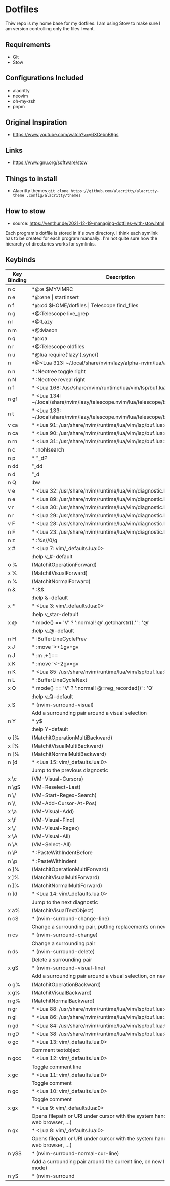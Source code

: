 # Dotfiles

Thiw repo is my home base for my dotfiles. I am using Stow to make sure I am version controlling only the files I want.

## Requirements

- Git
- Stow

## Configurations Included

- alacritty
- neovim
- oh-my-zsh
- pnpm

## Original Inspiration

- https://www.youtube.com/watch?v=y6XCebnB9gs

## Links

- https://www.gnu.org/software/stow

## Things to install

- Alacritty themes `git clone https://github.com/alacritty/alacritty-theme .config/alacritty/themes`

## How to stow

- source: https://venthur.de/2021-12-19-managing-dotfiles-with-stow.html

Each program's dotfile is stored in it's own directory. I think each symlink has to be created for each program manually.. I'm not quite sure how the hierarchy of directories works for symlinks.

## Keybinds

| Key Binding | Description                                                                                |
| ----------- | ------------------------------------------------------------------------------------------ |
| n c         | \*@:e $MYVIMRC <CR>                                                                        |
| n e         | \*@:ene \| startinsert <CR>                                                                |
| n f         | \*@:cd $HOME/dotfiles \| Telescope find_files<CR>                                          |
| n g         | \*@:Telescope live_grep<CR>                                                                |
| n l         | \*@:Lazy<CR>                                                                               |
| n m         | \*@:Mason<CR>                                                                              |
| n q         | \*@:qa<CR>                                                                                 |
| n r         | \*@:Telescope oldfiles<CR>                                                                 |
| n u         | \*@<Cmd>lua require('lazy').sync()<CR>                                                     |
| n <M-CR>    | \*@<Lua 313: ~/.local/share/nvim/lazy/alpha-nvim/lua/alpha.lua:718>                        |
| n <Space>n  | \* :Neotree toggle right<CR>                                                               |
| n <Space>N  | \* :Neotree reveal right<CR>                                                               |
| n <Space>f  | \* <Lua 168: /usr/share/nvim/runtime/lua/vim/lsp/buf.lua:216>                              |
| n <Space>gf | \* <Lua 134: ~/.local/share/nvim/lazy/telescope.nvim/lua/telescope/builtin/init.lua:501>   |
| n <Space>t  | \* <Lua 133: ~/.local/share/nvim/lazy/telescope.nvim/lua/telescope/builtin/init.lua:501>   |
| v <Space>ca | \* <Lua 91: /usr/share/nvim/runtime/lua/vim/lsp/buf.lua:830>                               |
| n <Space>ca | \* <Lua 90: /usr/share/nvim/runtime/lua/vim/lsp/buf.lua:830>                               |
| n <Space>rn | \* <Lua 31: /usr/share/nvim/runtime/lua/vim/lsp/buf.lua:298>                               |
| n <Space>c  | \* :nohlsearch<CR>                                                                         |
| n <Space>p  | \* "\_dP                                                                                   |
| n <Space>dd | "\_dd                                                                                      |
| n <Space>d  | "\_d                                                                                       |
| n <Space>Q  | :bw<CR>                                                                                    |
| v <Space>e  | \* <Lua 32: /usr/share/nvim/runtime/lua/vim/diagnostic.lua:1145>                           |
| n <Space>e  | \* <Lua 89: /usr/share/nvim/runtime/lua/vim/diagnostic.lua:1694>                           |
| v <Space>r  | \* <Lua 30: /usr/share/nvim/runtime/lua/vim/diagnostic.lua:1222>                           |
| n <Space>r  | \* <Lua 29: /usr/share/nvim/runtime/lua/vim/diagnostic.lua:1222>                           |
| v <Space>F  | \* <Lua 28: /usr/share/nvim/runtime/lua/vim/diagnostic.lua:1694>                           |
| n <Space>F  | \* <Lua 23: /usr/share/nvim/runtime/lua/vim/diagnostic.lua:1694>                           |
| n <Space>z  | \* :%s/<C-R><C-W>/<C-R>0/g<CR>                                                             |
| x #         | \* <Lua 7: vim/\_defaults.lua:0>                                                           |
|             | :help v\_#-default                                                                         |
| o %         | <Plug>(MatchitOperationForward)                                                            |
| x %         | <Plug>(MatchitVisualForward)                                                               |
| n %         | <Plug>(MatchitNormalForward)                                                               |
| n &         | \* :&&<CR>                                                                                 |
|             | :help &-default                                                                            |
| x \*        | \* <Lua 3: vim/\_defaults.lua:0>                                                           |
|             | :help v_star-default                                                                       |
| x @         | \* mode() == 'V' ? ':normal! @'.getcharstr().'<CR>' : '@'                                  |
|             | :help v\_@-default                                                                         |
| n H         | \* :BufferLineCyclePrev<CR>                                                                |
| x J         | \* :move '>+1<CR>gv=gv                                                                     |
| n J         | \* :m .+1<CR>==                                                                            |
| x K         | \* :move '<-2<CR>gv=gv                                                                     |
| n K         | \* <Lua 85: /usr/share/nvim/runtime/lua/vim/lsp/buf.lua:33>                                |
| n L         | \* :BufferLineCycleNext<CR>                                                                |
| x Q         | \* mode() == 'V' ? ':normal! @<C-R>=reg_recorded()<CR><CR>' : 'Q'                          |
|             | :help v_Q-default                                                                          |
| x S         | \* <Plug>(nvim-surround-visual)                                                            |
|             | Add a surrounding pair around a visual selection                                           |
| n Y         | \* y$                                                                                      |
|             | :help Y-default                                                                            |
| o [%        | <Plug>(MatchitOperationMultiBackward)                                                      |
| x [%        | <Plug>(MatchitVisualMultiBackward)                                                         |
| n [%        | <Plug>(MatchitNormalMultiBackward)                                                         |
| n [d        | \* <Lua 15: vim/\_defaults.lua:0>                                                          |
|             | Jump to the previous diagnostic                                                            |
| x \\c       | <Plug>(VM-Visual-Cursors)                                                                  |
| n \\gS      | <Plug>(VM-Reselect-Last)                                                                   |
| n \\/       | <Plug>(VM-Start-Regex-Search)                                                              |
| n \\\       | <Plug>(VM-Add-Cursor-At-Pos)                                                               |
| x \\a       | <Plug>(VM-Visual-Add)                                                                      |
| x \\f       | <Plug>(VM-Visual-Find)                                                                     |
| x \\/       | <Plug>(VM-Visual-Regex)                                                                    |
| x \\A       | <Plug>(VM-Visual-All)                                                                      |
| n \\A       | <Plug>(VM-Select-All)                                                                      |
| n \P        | \* :PasteWithIndentBefore<CR>                                                              |
| n \p        | \* :PasteWithIndent<CR>                                                                    |
| o ]%        | <Plug>(MatchitOperationMultiForward)                                                       |
| x ]%        | <Plug>(MatchitVisualMultiForward)                                                          |
| n ]%        | <Plug>(MatchitNormalMultiForward)                                                          |
| n ]d        | \* <Lua 14: vim/\_defaults.lua:0>                                                          |
|             | Jump to the next diagnostic                                                                |
| x a%        | <Plug>(MatchitVisualTextObject)                                                            |
| n cS        | \* <Plug>(nvim-surround-change-line)                                                       |
|             | Change a surrounding pair, putting replacements on new lines                               |
| n cs        | \* <Plug>(nvim-surround-change)                                                            |
|             | Change a surrounding pair                                                                  |
| n ds        | \* <Plug>(nvim-surround-delete)                                                            |
|             | Delete a surrounding pair                                                                  |
| x gS        | \* <Plug>(nvim-surround-visual-line)                                                       |
|             | Add a surrounding pair around a visual selection, on new lines                             |
| o g%        | <Plug>(MatchitOperationBackward)                                                           |
| x g%        | <Plug>(MatchitVisualBackward)                                                              |
| n g%        | <Plug>(MatchitNormalBackward)                                                              |
| n gr        | \* <Lua 88: /usr/share/nvim/runtime/lua/vim/lsp/buf.lua:418>                               |
| n gi        | \* <Lua 86: /usr/share/nvim/runtime/lua/vim/lsp/buf.lua:108>                               |
| n gd        | \* <Lua 84: /usr/share/nvim/runtime/lua/vim/lsp/buf.lua:93>                                |
| n gD        | \* <Lua 38: /usr/share/nvim/runtime/lua/vim/lsp/buf.lua:86>                                |
| o gc        | \* <Lua 13: vim/\_defaults.lua:0>                                                          |
|             | Comment textobject                                                                         |
| n gcc       | \* <Lua 12: vim/\_defaults.lua:0>                                                          |
|             | Toggle comment line                                                                        |
| x gc        | \* <Lua 11: vim/\_defaults.lua:0>                                                          |
|             | Toggle comment                                                                             |
| n gc        | \* <Lua 10: vim/\_defaults.lua:0>                                                          |
|             | Toggle comment                                                                             |
| x gx        | \* <Lua 9: vim/\_defaults.lua:0>                                                           |
|             | Opens filepath or URI under cursor with the system handler (file explorer, web browser, …) |
| n gx        | \* <Lua 8: vim/\_defaults.lua:0>                                                           |
|             | Opens filepath or URI under cursor with the system handler (file explorer, web browser, …) |
| n ySS       | \* <Plug>(nvim-surround-normal-cur-line)                                                   |
|             | Add a surrounding pair around the current line, on new lines (normal mode)                 |
| n yS        | \* <Plug>(nvim-surround                                                                    |
